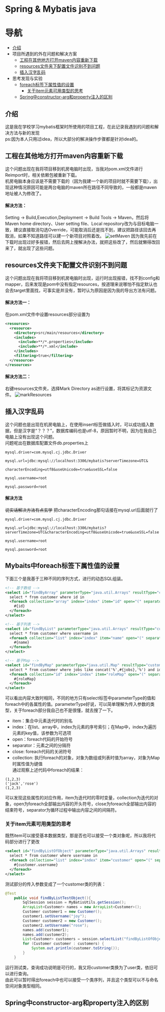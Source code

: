 # Spring & Mybatis java
# 导航
* [介绍](#介绍)
* 项目所遇到的外在问题和解决方案
  * [工程在其他地方打开maven内容重新下载](#工程在其他地方打开maven内容重新下载)
  * [resources文件夹下配置文件识别不到问题](#resources文件夹下配置文件识别不到问题)
  * [插入汉字乱码](#插入汉字乱码)
* 思考发现与实验
  * [foreach标签下属性值的设置](#foreach标签下属性值的设置)
    * [关于item元素可用类型的思考](#关于item元素可用类型的思考)
  * [Spring中constructor-arg和property注入的区别](#Spring中constructor-arg和property注入的区别)

## 介绍
这是我在学校学习mybatis框架时所使用的项目工程，在此记录我遇到的问题和解决方法与新的发现  
ps:因为本人只用过idea，所以大部分的解决操作步骤都是针对idea的。

## 工程在其他地方打开maven内容重新下载
这个问题出现在我将项目移到机房电脑时出现，当我对pom.xml文件进行Reimport时，相关依赖包被重新下载。  
机房电脑本身应该是不需要下载的（因为我建一个新的项目时就不需要下载），出现这种情况原因可能是两台电脑的maven所在路径不同导致的，一般都是maven地址被人为修改了。
#### 解决方法：
Setting -> Build,Execution,Deployment -> Build Tools -> Maven，然后将Maven home directory、User setting file、Local repository改为与目标电脑一致，建议直接取消勾选Override，可能取消后还是找不到，建议把路径该回去再取消，如果不知道路径可以建一个新项目对照着改。
![setMaven](https://github.com/decay000000/mybatis_java/blob/main/picture/maven_set.png)
因为我先前在下载时出现过好多报错，然后去网上搜解决办法，就把这些改了，然后就懒得改回来了，就出现了这些问题。

## resources文件夹下配置文件识别不到问题
这个问题出现在我将项目移到机房电脑时出现，运行时出现报错，找不到config和mapper，后来发现是pom中没有指定resources，按道理来说哪怕不指定默认也会去target里面找，可事实是并没有，暂时认为原因是因为我的导出方法有问题。
#### 解决方法一：
在pom.xml文件中设置resources部分设置为
```xml
<resources>
  <resource>
    <directory>src/main/resources</directory>
    <includes>
      <include>**/*.properties</include>
      <include>**/*.xml</include>
    </includes>
    <filtering>true</filtering>
  </resource>
</resources>
```
#### 解决方法二：
右键resources文件夹，选择Mark Directory as进行设置，将其标记为资源文件。
![markResources](https://github.com/decay000000/mybatis_java/blob/main/picture/not_find_resources.png)

## 插入汉字乱码
这个问题也是出现在机房电脑上，在使用insert标签做插入时，可以成功插入数据，但是汉字是“？？？”，数据库编码也是utf-8，原因暂时不明，因为在我自己电脑上没有出现这个问题。  
问题呢出在数据库配置文件db.properties上
```
mysql.driver=com.mysql.cj.jdbc.Driver

mysql.url=jdbc:mysql://localhost:3306/mybatis?serverTimezone=UTC&

characterEncoding=utf8&useUnicode=true&useSSL=false

mysql.username=root

mysql.password=root
```
#### 解决方法
~~说实话解决方法有点玄学~~
把characterEncoding那句话接在mysql.url后面就行了
```
mysql.driver=com.mysql.cj.jdbc.Driver

mysql.url=jdbc:mysql://localhost:3306/mybatis?serverTimezone=UTC&characterEncoding=utf8&useUnicode=true&useSSL=false

mysql.username=root

mysql.password=root
```

## Mybaits中foreach标签下属性值的设置
下面三个是我基于三种不同的序列方式，进行的动态SQL组装。
```xml
<!-- 基于数组 -->
<select id="findByArray" parameterType="java.util.Arrays" resultType="customer">
  select * from customer where id in
  <foreach collection="array" index="index" item="id" open="(" separator="," close=")">
    #{id}
  </foreach>
</select>

<!-- 基于列表 -->
<select id="findByList" parameterType="java.util.Arrays" resultType="customer">
  select * from customer where username in
  <foreach collection="list" index="index" item="name" open="(" separator="," close=")">
    #{name}
  </foreach>
</select>

<!-- 基于Map -->
<select id="findByMap" parameterType="java.util.Map" resultType="customer">
  select * from customer where jobs like concat('%',#{jobs},'%') and id in
  <foreach collection="id" index="index" item="roleMap" open="(" separator="," close=")">
    #{roleMap}
  </foreach>
</select>
```
可以看出内容大致时相同，不同的地方只有select标签中parameterType的值和foreach中的各属性的值。parameterType好说，可以简单理解为传入参数的类型，关于foreach部分我自己也不是很懂，就去搜了一下。
* item：集合中元素迭代时的别名
* index：在list、array中，index为元素的序号索引；在Map中，index为遍历元素的key值，该参数为可选项
* open：foreach代码的开始符号
* separator：元素之间的分隔符
* close: foreach代码的关闭符号
* collection: 执行foreach的对象，对象为数组或列表时值为array，对象为Map时属性值为键值  
通过观察上述代码中foreach的结果：
```
(1,2,3)
('jack','rose')
(1,2,3)
```
可以发现这些属性的对应作用，item为迭代时的零时变量，collection为迭代的对象，open为foreach全部输出内容的开头符号，close为foreach全部输出内容的结束符号，separator为循环过程中输出内容之间的间隔符。

### 关于item元素可用类型的思考
既然item可以接受基本数据类型，那是否也可以接受一个类对象呢，所以我将代码部分进行了更改
```xml
<select id="findByListOfObject" parameterType="java.util.Arrays" resultType="customer">
  select * from customer where username in
  <foreach collection="list" index="index" item="customer" open="(" separator="," close=")">
    #{customer.username}
  </foreach>
</select>
```
测试部分的传入参数变成了一个customer类的列表：
```java
@Test
    public void findByListTestObject(){
        SqlSession session = MyBatisUtils.getSession();
        ArrayList<Customer> names = new ArrayList<Customer>();
        Customer customer1 = new Customer();
        customer1.setUsername("joy");
        Customer customer2 = new Customer();
        customer2.setUsername("rose");
        names.add(customer1);
        names.add(customer2);
        List<Customer> customers = session.selectList("findByListOfObject",names);
        for (Customer customer : customers) {
            System.out.println(customer.toString());
        }
    }
```
运行测试类，查询成功说明是可行的，我又将customer类换为了user类，依旧可以进行查询。  
由此可以暂时得出foreach中也可以接受一个类序列，并且这个类型可以不与命名空间对象类型相同。

## Spring中constructor-arg和property注入的区别
